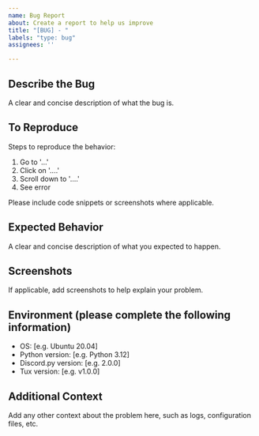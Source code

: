 ```yaml
---
name: Bug Report
about: Create a report to help us improve
title: "[BUG] - "
labels: "type: bug"
assignees: ''

---
```


## Describe the Bug

A clear and concise description of what the bug is.

## To Reproduce

Steps to reproduce the behavior:

1. Go to '...'
2. Click on '....'
3. Scroll down to '....'
4. See error

Please include code snippets or screenshots where applicable.

## Expected Behavior

A clear and concise description of what you expected to happen.

## Screenshots

If applicable, add screenshots to help explain your problem.

## Environment (please complete the following information)

- OS: [e.g. Ubuntu 20.04]
- Python version: [e.g. Python 3.12]
- Discord.py version: [e.g. 2.0.0]
- Tux version: [e.g. v1.0.0]

## Additional Context

Add any other context about the problem here, such as logs, configuration files, etc.
